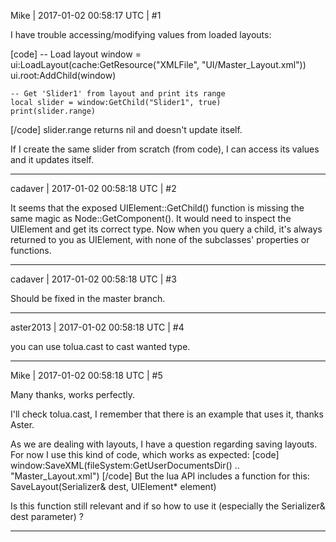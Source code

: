 Mike | 2017-01-02 00:58:17 UTC | #1

I have trouble accessing/modifying values from loaded layouts:

[code]
	-- Load layout
	window = ui:LoadLayout(cache:GetResource("XMLFile", "UI/Master_Layout.xml"))
	ui.root:AddChild(window)

	-- Get 'Slider1' from layout and print its range
	local slider = window:GetChild("Slider1", true)
	print(slider.range)
[/code]
slider.range returns nil and doesn't update itself.

If I create the same slider from scratch (from code), I can access its values and it updates itself.

-------------------------

cadaver | 2017-01-02 00:58:18 UTC | #2

It seems that the exposed UIElement::GetChild() function is missing the same magic as Node::GetComponent(). It would need to inspect the UIElement and get its correct type. Now when you query a child, it's always returned to you as UIElement, with none of the subclasses' properties or functions.

-------------------------

cadaver | 2017-01-02 00:58:18 UTC | #3

Should be fixed in the master branch.

-------------------------

aster2013 | 2017-01-02 00:58:18 UTC | #4

you can use tolua.cast to cast wanted type.

-------------------------

Mike | 2017-01-02 00:58:18 UTC | #5

Many thanks, works perfectly.

I'll check tolua.cast, I remember that there is an example that uses it, thanks Aster.

As we are dealing with layouts, I have a question regarding saving layouts.
For now I use this kind of code, which works as expected:
[code]
window:SaveXML(fileSystem:GetUserDocumentsDir() .. "Master_Layout.xml")
[/code]
But the lua API includes a function for this:
SaveLayout(Serializer& dest, UIElement* element)

Is this function still relevant and if so how to use it (especially the Serializer& dest parameter) ?

-------------------------

